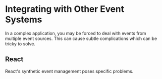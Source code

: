 # Integrating with Other Event Systems

In a complex application, you may be forced to deal with events from multiple event sources. This can cause subtle complications which can be tricky to solve.

## React

React's synthetic event management poses specific problems.
